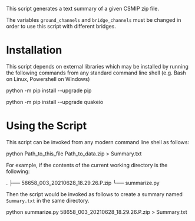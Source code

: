 
This script generates a text summary of a given CSMIP zip file.

The variables `ground_channels` and `bridge_channels` must be changed
in order to use this script with different bridges.

Installation
============
This script depends on external libraries which may be installed by
running the following commands from any standard command line shell
(e.g. Bash on Linux, Powershell on Windows)

   python -m pip install --upgrade pip

   python -m pip install --upgrade quakeio


Using the Script
================
This script can be invoked from any modern command line shell as 
follows:

   python Path_to_this_file Path_to_data.zip > Summary.txt


For example, if the contents of the current working directory
is the following:

  .
  ├── 58658_003_20210628_18.29.26.P.zip
  └── summarize.py


Then the script would be invoked as follows to create a summary
named `Summary.txt` in the same directory.

   python summarize.py 58658_003_20210628_18.29.26.P.zip > Summary.txt

